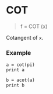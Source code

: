 # COT

> f = COT (x)

Cotangent of `x`.

### Example

```
a = cot(pi)
print a

b = acot(a)
print b
```
